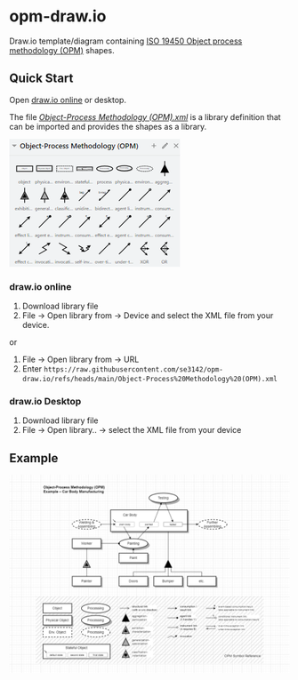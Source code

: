 # opm-draw.io

Draw.io template/diagram containing [ISO 19450 Object process methodology (OPM)](https://en.wikipedia.org/wiki/Object_Process_Methodology) shapes.

## Quick Start

Open [draw.io online](https://app.diagrams.net/) or desktop.

The file [_Object-Process Methodology (OPM).xml_](https://raw.githubusercontent.com/se3142/opm-draw.io/refs/heads/main/Object-Process%20Methodology%20(OPM).xml) is a library definition that can be imported and provides the shapes as a library.

![screenshot of imported open-draw.io library](https://raw.githubusercontent.com/se3142/opm-draw.io/refs/heads/main/screenshot_opm-draw.io.png)

### draw.io online

1. Download library file
2. File -> Open library from -> Device and select the XML file from your device.

or

1. File -> Open library from -> URL
2. Enter `https://raw.githubusercontent.com/se3142/opm-draw.io/refs/heads/main/Object-Process%20Methodology%20(OPM).xml`

### draw.io Desktop

1. Download library file
2. File -> Open library.. -> select the XML file from your device

## Example

[![opm-draw.io example](https://raw.githubusercontent.com/se3142/opm-draw.io/refs/heads/main/Example%20OPM%20Car%20Manufacturing.png)](https://raw.githubusercontent.com/se3142/opm-draw.io/refs/heads/main/Example%20OPM%20Car%20Manufacturing.pdf)
